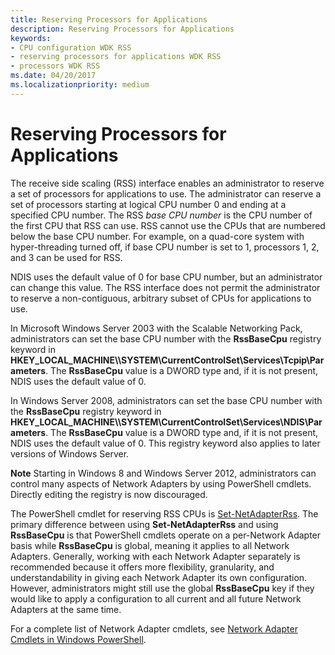 ```yaml
---
title: Reserving Processors for Applications
description: Reserving Processors for Applications
keywords:
- CPU configuration WDK RSS
- reserving processors for applications WDK RSS
- processors WDK RSS
ms.date: 04/20/2017
ms.localizationpriority: medium
---
```


# Reserving Processors for Applications





The receive side scaling (RSS) interface enables an administrator to reserve a set of processors for applications to use. The administrator can reserve a set of processors starting at logical CPU number 0 and ending at a specified CPU number. The RSS *base CPU number* is the CPU number of the first CPU that RSS can use. RSS cannot use the CPUs that are numbered below the base CPU number. For example, on a quad-core system with hyper-threading turned off, if base CPU number is set to 1, processors 1, 2, and 3 can be used for RSS.

NDIS uses the default value of 0 for base CPU number, but an administrator can change this value. The RSS interface does not permit the administrator to reserve a non-contiguous, arbitrary subset of CPUs for applications to use.

In Microsoft Windows Server 2003 with the Scalable Networking Pack, administrators can set the base CPU number with the **RssBaseCpu** registry keyword in **HKEY\_LOCAL\_MACHINE\\\\SYSTEM\\CurrentControlSet\\Services\\Tcpip\\Parameters**. The **RssBaseCpu** value is a DWORD type and, if it is not present, NDIS uses the default value of 0.

In Windows Server 2008, administrators can set the base CPU number with the **RssBaseCpu** registry keyword in **HKEY\_LOCAL\_MACHINE\\\\SYSTEM\\CurrentControlSet\\Services\\NDIS\\Parameters**. The **RssBaseCpu** value is a DWORD type and, if it is not present, NDIS uses the default value of 0. This registry keyword also applies to later versions of Windows Server.

**Note** Starting in Windows 8 and Windows Server 2012, administrators can control many aspects of Network Adapters by using PowerShell cmdlets. Directly editing the registry is now discouraged.

The PowerShell cmdlet for reserving RSS CPUs is [Set-NetAdapterRss](/powershell/module/netadapter/Set-NetAdapterRss). The primary difference between using **Set-NetAdapterRss** and using **RssBaseCpu** is that PowerShell cmdlets operate on a per-Network Adapter basis while **RssBaseCpu** is global, meaning it applies to all Network Adapters. Generally, working with each Network Adapter separately is recommended because it offers more flexibility, granularity, and understandability in giving each Network Adapter its own configuration. However, administrators might still use the global **RssBaseCpu** key if they would like to apply a configuration to all current and all future Network Adapters at the same time.

For a complete list of Network Adapter cmdlets, see [Network Adapter Cmdlets in Windows PowerShell](/powershell/module/netadapter/).

 

